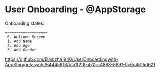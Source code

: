 User Onboarding - @AppStorage 
==================================== 

 Onboarding states:
 
    ===================
     0. Welcome Screen
     1. Add Name
     2. Add Age
     3. Add Gender

https://github.com/Elaidzha1940/UserOnboardingwith-AppStorage/assets/64445918/bfa1f2f8-470c-4868-8991-0c6c4615d621
